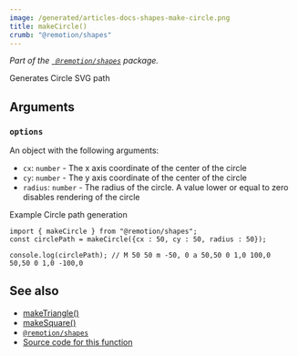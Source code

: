 ```yaml
---
image: /generated/articles-docs-shapes-make-circle.png
title: makeCircle()
crumb: "@remotion/shapes"
---
```


_Part of the [` @remotion/shapes`](/docs/shapes) package._

Generates Circle SVG path


## Arguments

### `options`
An object with the following arguments:

- `cx`: `number` - The x axis coordinate of the center of the circle
- `cy`: `number` - The y axis coordinate of the center of the circle
- `radius`: `number` - The radius of the circle. A value lower or equal to zero disables rendering of the circle


Example Circle path generation

```tsx twoslash
import { makeCircle } from "@remotion/shapes";
const circlePath = makeCircle({cx : 50, cy : 50, radius : 50});

console.log(circlePath); // M 50 50 m -50, 0 a 50,50 0 1,0 100,0  50,50 0 1,0 -100,0

```


## See also
- [makeTriangle()](/docs/shapes/make-triangle)
- [makeSquare()](/docs/shapes/make-square)
- [`@remotion/shapes`](/docs/shapes)
- [Source code for this function](https://github.com/remotion-dev/remotion/blob/main/packages/shapes/src/make-triangle.ts)
